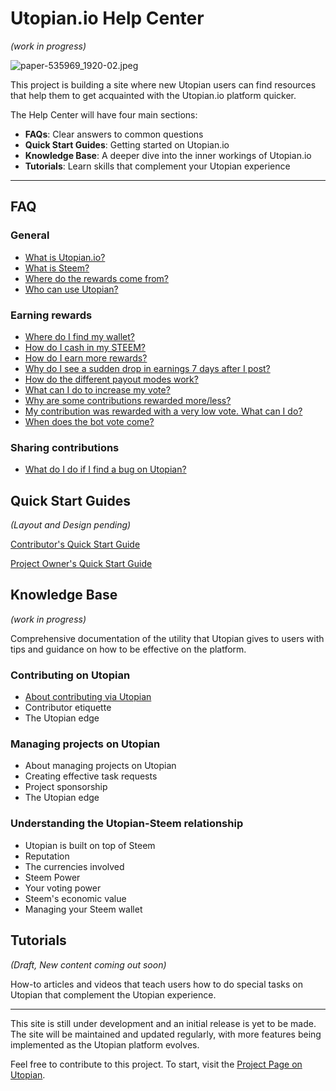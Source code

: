 # Utopian.io Help Center

*(work in progress)*


![paper-535969_1920-02.jpeg](https://steemitimages.com/DQmYYGtbVkHgVC4H9h9Te5Y4yyMszK6WUFGy4vnfkfxC9Vr/paper-535969_1920-02.jpeg)

This project is building a site where new Utopian users can find resources that help them to get acquainted with the Utopian.io platform quicker.


The Help Center will have four main sections:

- **FAQs**: Clear answers to common questions
- **Quick Start Guides**: Getting started on Utopian.io
- **Knowledge Base**: A deeper dive into the inner workings of Utopian.io
- **Tutorials**: Learn skills that complement your Utopian experience

---

## FAQ

### General

- [What is Utopian.io?](faq/what-is-utopian.md)
- [What is Steem?](faq/what-is-steem.md)
- [Where do the rewards come from?](faq/where-do-the-rewards-come-from.md)
- [Who can use Utopian?](faq/who-can-use-utopian.md)

### Earning rewards

- [Where do I find my wallet?](faq/where-do-i-find-my-wallet.md)
- [How do I cash in my STEEM?](faq/how-can-i-cash-in-my-steem.md)
- [How do I earn more rewards?](faq/how-do-i-earn-more-rewards.md)
- [Why do I see a sudden drop in earnings 7 days after I post?](faq/why-do-payouts-drop-after-7-days.md)
- [How do the different payout modes work?](faq/how-do-the-different-payout-modes-work.md)
- [What can I do to increase my vote?](faq/what-can-i-do-to-increase-my-vote.md)
- [Why are some contributions rewarded more/less?](faq/why-are-some-contributions-rewarded-more-less.md)
- [My contribution was rewarded with a very low vote. What can I do?](faq/my-contribution-was-rewarded-with-a-very-low-vote-what-can-i-do.md)
- [When does the bot vote come?](faq/when-does-the-bot-vote-come.md)

### Sharing contributions

- [What do I do if I find a bug on Utopian?](faq/what-do-i-do-if-i-find-a-bug-on-utopian.md)


## Quick Start Guides

*(Layout and Design pending)*


[Contributor's Quick Start Guide](guides/quickstart_contributors.md)

[Project Owner's Quick Start Guide](guides/quickstart_project-owners.md)


## Knowledge Base

*(work in progress)*

Comprehensive documentation of the utility that Utopian gives to users with tips and guidance on how to be effective on the platform.

### Contributing on Utopian

- [About contributing via Utopian](kb/contributors/about-contributing.md)
- Contributor etiquette
- The Utopian edge


### Managing projects on Utopian

- About managing projects on Utopian
- Creating effective task requests
- Project sponsorship
- The Utopian edge

### Understanding the Utopian-Steem relationship

- Utopian is built on top of Steem
- Reputation
- The currencies involved
- Steem Power
- Your voting power
- Steem's economic value
- Managing your Steem wallet


## Tutorials

*(Draft, New content coming out soon)*

How-to articles and videos that teach users how to do special tasks on Utopian that complement the Utopian experience.

---

This site is still under development and an initial release is yet to be made. The site will be maintained and updated regularly, with more features being implemented as the Utopian platform evolves.

Feel free to contribute to this project. To start, visit the [Project Page on Utopian](https://utopian.io/project/imwatsi/utopian.io-help_center/github/111396190/all).
